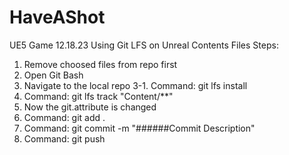 # HaveAShot
 UE5 Game
 12.18.23
 Using Git LFS on Unreal Contents Files
 Steps:
 1. Remove choosed files from repo first
 2. Open Git Bash
 3. Navigate to the local repo
 3-1. Command: git lfs install
 4. Command: git lfs track "Content/**"
 5. Now the git.attribute is changed
 6. Command: git add .
 7. Command: git commit -m "######Commit Description"
 8. Command: git push
 